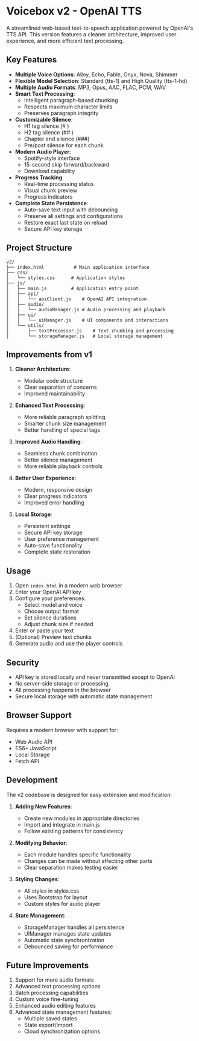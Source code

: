 # Voicebox v2 - OpenAI TTS

A streamlined web-based text-to-speech application powered by OpenAI's TTS API. This version features a cleaner architecture, improved user experience, and more efficient text processing.

## Key Features

- **Multiple Voice Options**: Alloy, Echo, Fable, Onyx, Nova, Shimmer
- **Flexible Model Selection**: Standard (tts-1) and High Quality (tts-1-hd)
- **Multiple Audio Formats**: MP3, Opus, AAC, FLAC, PCM, WAV
- **Smart Text Processing**:
  - Intelligent paragraph-based chunking
  - Respects maximum character limits
  - Preserves paragraph integrity
- **Customizable Silence**:
  - H1 tag silence (# )
  - H2 tag silence (## )
  - Chapter end silence (###)
  - Pre/post silence for each chunk
- **Modern Audio Player**:
  - Spotify-style interface
  - 15-second skip forward/backward
  - Download capability
- **Progress Tracking**:
  - Real-time processing status
  - Visual chunk preview
  - Progress indicators
- **Complete State Persistence**:
  - Auto-save text input with debouncing
  - Preserve all settings and configurations
  - Restore exact last state on reload
  - Secure API key storage

## Project Structure

```
v2/
├── index.html           # Main application interface
├── css/
│   └── styles.css      # Application styles
├── js/
│   ├── main.js         # Application entry point
│   ├── api/
│   │   └── apiClient.js    # OpenAI API integration
│   ├── audio/
│   │   └── audioManager.js # Audio processing and playback
│   ├── ui/
│   │   └── uiManager.js    # UI components and interactions
│   └── utils/
│       ├── textProcessor.js    # Text chunking and processing
│       └── storageManager.js   # Local storage management
```

## Improvements from v1

1. **Cleaner Architecture**:
   - Modular code structure
   - Clear separation of concerns
   - Improved maintainability

2. **Enhanced Text Processing**:
   - More reliable paragraph splitting
   - Smarter chunk size management
   - Better handling of special tags

3. **Improved Audio Handling**:
   - Seamless chunk combination
   - Better silence management
   - More reliable playback controls

4. **Better User Experience**:
   - Modern, responsive design
   - Clear progress indicators
   - Improved error handling

5. **Local Storage**:
   - Persistent settings
   - Secure API key storage
   - User preference management
   - Auto-save functionality
   - Complete state restoration

## Usage

1. Open `index.html` in a modern web browser
2. Enter your OpenAI API key
3. Configure your preferences:
   - Select model and voice
   - Choose output format
   - Set silence durations
   - Adjust chunk size if needed
4. Enter or paste your text
5. (Optional) Preview text chunks
6. Generate audio and use the player controls

## Security

- API key is stored locally and never transmitted except to OpenAI
- No server-side storage or processing
- All processing happens in the browser
- Secure local storage with automatic state management

## Browser Support

Requires a modern browser with support for:
- Web Audio API
- ES6+ JavaScript
- Local Storage
- Fetch API

## Development

The v2 codebase is designed for easy extension and modification:

1. **Adding New Features**:
   - Create new modules in appropriate directories
   - Import and integrate in main.js
   - Follow existing patterns for consistency

2. **Modifying Behavior**:
   - Each module handles specific functionality
   - Changes can be made without affecting other parts
   - Clear separation makes testing easier

3. **Styling Changes**:
   - All styles in styles.css
   - Uses Bootstrap for layout
   - Custom styles for audio player

4. **State Management**:
   - StorageManager handles all persistence
   - UIManager manages state updates
   - Automatic state synchronization
   - Debounced saving for performance

## Future Improvements

1. Support for more audio formats
2. Advanced text processing options
3. Batch processing capabilities
4. Custom voice fine-tuning
5. Enhanced audio editing features
6. Advanced state management features:
   - Multiple saved states
   - State export/import
   - Cloud synchronization options
